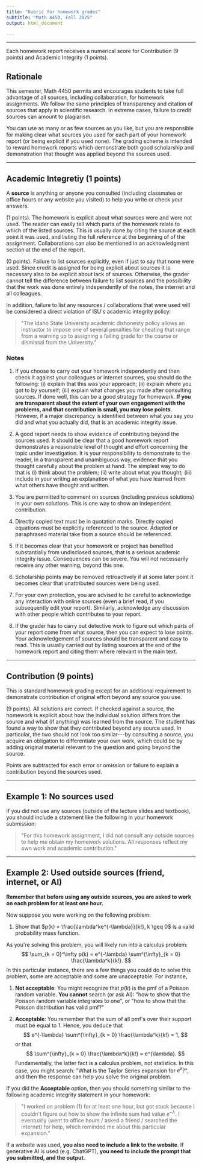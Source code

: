```yaml
---
title: "Rubric for homework grades"
subtitle: "Math 4450, Fall 2025"
output: html_document

---
```


-----------

Each homework report receives a numerical score for Contribution (9 points) and Academic Integrity (1 points).

## Rationale

This semester, Math 4450 permits and encourages students to take full advantage of all sources, including collaboration, for homework assignments. 
We follow the same principles of transparency and citation of sources that apply in scientific research. 
In extreme cases, failure to credit sources can amount to plagiarism. 

You can use as many or as few sources as you like, but you are responsible for making clear what sources you used for each part of your homework report (or being explicit if you used none).
The grading scheme is intended to reward homework reports which demonstrate both good scholarship and demonstration that thought was applied beyond the sources used.

------------

## Academic Integretiy (1 points)

A **source** is anything or anyone you consulted (including classmates or office hours or any website you visited) to help you write or check your answers.

(1 points). The homework is explicit about what sources were and were not used. The reader can easily tell which parts of the homework relate to which of the listed sources. This is usually done by citing the source at each point it was used, and listing the full reference at the beginning of of the assignment. Collaborations can also be mentioned in an acknowledgment section at the end of the report.

(0 points). Failure to list sources explicitly, even if just to say that none were used. Since credit is assigned for being explicit about sources it is necessary also to be explicit about lack of sources. Otherwise, the grader cannot tell the difference between failure to list sources and the possibility that the work was done entirely independently of the notes, the internet and all colleagues.

In addition, failure to list any resources / collaborations that were used will be considered a direct violation of ISU's academic integrity policy:

> "The Idaho State University academic dishonesty policy allows an instructor to impose one of several penalties for cheating that range from a warning up to assigning a failing grade for the course or dismissal from the University."

### Notes


1. If you choose to carry out your homework independently and then check it against your colleagues or internet sources, you should do the following: (i) explain that this was your approach; (ii) explain where you got to by yourself; (iii) explain what changes you made after consulting sources. If done well, this can be a good strategy for homework. **If you are transparent about the extent of your own engagement with the problems, and that contribution is small, you may lose points**. However, if a major discrepancy is identified between what you say you did and what you actually did, that is an academic integrity issue.

1. A good report needs to show evidence of contributing beyond the sources used.  It should be clear that a good homework report demonstrates a reasonable level of thought and effort concerning the topic under investigation. It is your responsibility to demonstrate to the reader, in a transparent and unambiguous way, evidence that you thought carefully about the problem at hand. The simplest way to do that is (i) think about the problem; (ii) write about what you thought; (iii) include in your writing an explanation of what you have learned from what others have thought and written.

1. You are permitted to comment on sources (including previous solutions) in your own solutions. This is one way to show an independent contribution.

1. Directly copied text must be in quotation marks. Directly copied equations must be explicitly referenced to the source. Adapted or paraphrased material take from a source should be referenced.

1. If it becomes clear that your homework or project has benefited substantially from undisclosed sources, that is a serious academic integrity issue. Consequences can be severe. You will not necessarily receive any other warning, beyond this one. 

1. Scholarship points may be removed retroactively if at some later point it becomes clear that unattributed sources were being used.

1. For your own protection, you are advised to be careful to acknowledge any interaction with online sources (even a brief read, if you subsequently edit your report). Similarly, acknowledge any discussion with other people which contributes to your report.

1. If the grader has to carry out detective work to figure out which parts of your report come from what source, then you can expect to lose points. Your acknowledgement of sources should be transparent and easy to read. This is usually carried out by listing sources at the end of the homework report and citing them where relevant in the main text.

-----------

## Contribution (9 points)

This is standard homework grading except for an additional requirement to demonstrate contribution of original effort beyond any source you use.

(9 points). All solutions are correct. If checked against a source, the homework is explicit about how the individual solution differs from the source and what (if anything) was learned from the source. The student has found a way to show that they contributed beyond any source used. In particular, the two should not look too similar---by consulting a source, you acquire an obligation to differentiate your own work, which could be by adding original material relevant to the question and going beyond the source.

Points are subtracted for each error or omission or failure to explain a contribution beyond the sources used. 

------------

## Example 1: No sources used

If you did not use any sources (outside of the lecture slides and textbook), you should include a statement like the following in your homework submission:

> "For this homework assignment, I did not consult any outside sources to help me obtain my homework solutions. All responses reflect my own work and academic contribution."

------------

## Example 2: Used outside sources (friend, internet, or AI)

**Remember that before using any outside sources, you are asked to work on each problem for at least one hour.**

Now suppose you were working on the following problem:

1. Show that $p(k) = \frac{\lambda^ke^{-\lambda}}{k!}, k \geq 0$ is a valid probability mass function.

As you're solving this problem, you will likely run into a calculus problem:
$$
\sum_{k = 0}^\infty p(k) = e^{-\lambda} \sum^{\infty}_{k = 0} \frac{\lambda^k}{k!}.
$$
In this particular instance, there are a few things you could do to solve this problem, some are acceptable and some are unacceptable.
For instance,

1. **Not acceptable**: You might recognize that $p(k)$ is the pmf of a Poisson random variable. **You cannot** search (or ask AI): "how to show that the Poisson random variable integrates to one", or "how to show that the Poisson distribution has valid pmf?"

1. **Acceptable**: You remember that the sum of all pmf's over their support must be equal to $1$. Hence, you deduce that 
$$
e^{-\lambda} \sum^{\infty}_{k = 0} \frac{\lambda^k}{k!} = 1,
$$
or that 
$$
\sum^{\infty}_{k = 0} \frac{\lambda^k}{k!} = e^{\lambda}.
$$
Fundamentally, the latter fact is a calculus problem, not statistics. In this case, you might search: "What is the Taylor Series expansion for $e^x$?", and then the response can help you solve the original problem.

If you did the **Acceptable** option, then you should something similar to the following academic integrity statement in your homework: 

> "I worked on problem (1) for at least one hour, but got stuck because I couldn't figure out how to show the infinite sum had value $e^{-\lambda}$. I eventually (went to office hours / asked a friend / searched the internet) for help, which reminded me about this particular expansion."

If a website was used, **you also need to include a link to the website**. If generative AI is used (e.g. ChatGPT), **you need to include the prompt that you submitted, and the output**.
